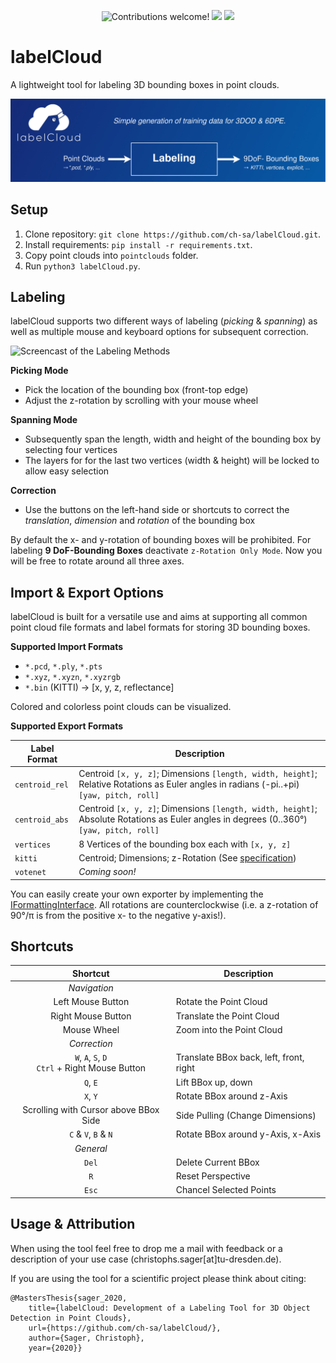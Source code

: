 <p align="center">
    <img src="https://img.shields.io/badge/contributions-welcome!-green" alt="Contributions welcome!"/>
    <img src="https://img.shields.io/github/last-commit/ch-sa/labelCloud?color=blue">
    <img src="https://img.shields.io/badge/python-3.6%20%7C%203.7%20%7C%203.8-blue" />
</p>


# labelCloud
A lightweight tool for labeling 3D bounding boxes in point clouds.

![Overview of the Labeling Tool](docs/io_overview.png)

## Setup

1. Clone repository: `git clone https://github.com/ch-sa/labelCloud.git`.
2. Install requirements: `pip install -r requirements.txt`.
3. Copy point clouds into `pointclouds` folder.
4. Run `python3 labelCloud.py`.

## Labeling
labelCloud supports two different ways of labeling (*picking* & *spanning*) as well as multiple mouse and keyboard options for subsequent correction.

![Screencast of the Labeling Methods](docs/screencast_small.gif)

**Picking Mode**

* Pick the location of the bounding box (front-top edge)
* Adjust the z-rotation by scrolling with your mouse wheel

**Spanning Mode**

* Subsequently span the length, width and height of the bounding box by selecting four vertices
* The layers for for the last two vertices (width & height) will be locked to allow easy selection

**Correction**

* Use the buttons on the left-hand side or shortcuts to correct the *translation*, *dimension* and *rotation* of the bounding box

By default the x- and y-rotation of bounding boxes will be prohibited.
For labeling **9 DoF-Bounding Boxes** deactivate `z-Rotation Only Mode`.
Now you will be free to rotate around all three axes.

## Import & Export Options
labelCloud is built for a versatile use and aims at supporting all common point cloud file formats and label formats for storing 3D bounding boxes.

**Supported Import Formats**
* `*.pcd`, `*.ply`, `*.pts`
* `*.xyz`, `*.xyzn`, `*.xyzrgb`
* `*.bin` (KITTI) → [x, y, z, reflectance]

Colored and colorless point clouds can be visualized.

**Supported Export Formats**

| Label Format | Description |
| --- | --- |
| `centroid_rel` | Centroid `[x, y, z]`; Dimensions `[length, width, height]`; <br> Relative Rotations as Euler angles in radians (-pi..+pi) `[yaw, pitch, roll]` |
| `centroid_abs` | Centroid `[x, y, z]`; Dimensions `[length, width, height]`; <br> Absolute Rotations as Euler angles in degrees (0..360°) `[yaw, pitch, roll]` |
| `vertices` | 8 Vertices of the bounding box each with `[x, y, z]` |
| `kitti` | Centroid; Dimensions; z-Rotation (See [specification](https://github.com/bostondiditeam/kitti/blob/master/resources/devkit_object/readme.txt)) |
| `votenet` | *Coming soon!* |

You can easily create your own exporter by implementing the [IFormattingInterface](https://github.com/ch-sa/labelCloud/blob/4700915f9c809c827544f08e09727f4755545d73/modules/control/label_manager.py#L94).
All rotations are counterclockwise (i.e. a z-rotation of 90°/π is from the positive x- to the negative y-axis!).

## Shortcuts

| Shortcut | Description |
| :---: | --- |
| *Navigation* | |
| Left Mouse Button | Rotate the Point Cloud |
| Right Mouse Button | Translate the Point Cloud |
| Mouse Wheel | Zoom into the Point Cloud |
| *Correction* | |
| `W`, `A`, `S`, `D` <br> `Ctrl` + Right Mouse Button | Translate BBox back, left, front, right |
| `Q`, `E` | Lift BBox up, down |
| `X`, `Y` | Rotate BBox around z-Axis |
| Scrolling with Cursor above BBox Side | Side Pulling (Change Dimensions) |
|`C` & `V`, `B` & `N` | Rotate BBox around y-Axis, x-Axis |
| *General* | |
| `Del` | Delete Current BBox |
| `R` | Reset Perspective |
| `Esc` | Chancel Selected Points |

## Usage & Attribution
When using the tool feel free to drop me a mail with feedback or a description of your use case (christophs.sager[at]tu-dresden.de).

If you are using the tool for a scientific project please think about citing:


    @MastersThesis{sager_2020,
        title={labelCloud: Development of a Labeling Tool for 3D Object Detection in Point Clouds},
        url={https://github.com/ch-sa/labelCloud/},
        author={Sager, Christoph},
        year={2020}}
